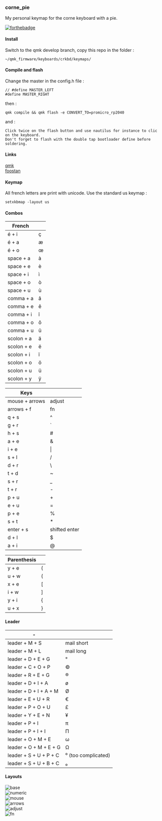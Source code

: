 ### corne_pie

My personal keymap for the corne keyboard with a pie.

[![forthebadge](https://forthebadge.com/images/badges/built-with-love.svg)](https://forthebadge.com)


#### Install

Switch to the qmk develop branch, copy this repo in the folder :

    ~/qmk_firmware/keyboards/crkbd/keymaps/

#### Compile and flash

Change the master in the config.h file :

    // #define MASTER_LEFT
    #define MASTER_RIGHT

then :

    qmk compile && qmk flash -e CONVERT_TO=promicro_rp2040

and :

    Click twice on the flash button and use nautilus for instance to clic on the keyboard.  
    Don't forget to flash with the double tap bootloader define before soldering.

#### Links

[qmk](https://docs.qmk.fm/#/)  
[foostan](https://github.com/foostan/crkbd)

#### Keymap

All french letters are print with unicode.
Use the standard us keymap :

    setxkbmap -layout us

#### Combos

|     French       |                        |
|------------------|------------------------|
|   é + i          |   ç                    |
|   é + a          |   æ                    |
|   é + o          |   œ                    |
|   space + a      |   à                    |
|   space + e      |   è                    |
|   space + i      |   ì                    |
|   space + o      |   ò                    |
|   space + u      |   ù                    |
|   comma + a      |   â                    |
|   comma + e      |   ê                    |
|   comma + i      |   î                    |
|   comma + o      |   ô                    |
|   comma + u      |   û                    |
|   scolon + a     |   ä                    |
|   scolon + e     |   ë                    |
|   scolon + i     |   ï                    |
|   scolon + o     |   ö                    |
|   scolon + u     |   ü                    |
|   scolon + y     |   ÿ                    |

|      Keys        |                        |
|------------------|------------------------|
|   mouse + arrows |   adjust               |
|   arrows + f     |   fn                   |
|   q + s          |   ^                    |
|   g + r          |   \`                   |
|   h + s          |   #                    |
|   a + e          |   &                    |
|   i + e          |   \|                   |
|   s + l          |   /                    |
|   d + r          |   \                    |
|   t + d          |   ~                    |
|   s + r          |   _                    |
|   t + r          |   -                    |
|   p + u          |   +                    |
|   e + u          |   =                    |
|   p + e          |   %                    |
|   s + t          |   *                    |
|   enter + s      |   shifted enter        |
|   d + l          |   $                    |
|   a + i          |   @                    |

|   Parenthesis    |                        |
|------------------|------------------------|
|   y + e          |   (                    |
|   u + w          |   (                    |
|   x + e          |   [                    |
|   i + w          |   ]                    |
|   y + i          |   {                    |
|   u + x          |   }                    |

#### Leader

|   -                         |                        |
|-----------------------------|------------------------|
|   leader + M + S            |   mail short           |
|   leader + M + L            |   mail long            |
|   leader + D + E + G        |   °                    |
|   leader + C + O + P        |   ©                    |
|   leader + R + E + G        |   ®                    |
|   leader + D + I + A        |   ø                    |
|   leader + D + I + A + M    |   Ø                    |
|   leader + E + U + R        |   €                    |
|   leader + P + O + U        |   £                    |
|   leader + Y + E + N        |   ¥                    |
|   leader + P + I            |   π                    |
|   leader + P + I + I        |   Π                    |
|   leader + O + M + E        |   ω                    |
|   leader + O + M + E + G    |   Ω                    |
|   leader + S + U + P + C    |   ⁰   (too complicated)|
|   leader + S + U + B + C    |   ₀                    |


#### Layouts

![base](https://raw.githubusercontent.com/FLinguenheld/corne_pie/main/images/base.png "layout")  
![numeric](https://raw.githubusercontent.com/FLinguenheld/corne_pie/main/images/numeric.png "layout")  
![mouse](https://raw.githubusercontent.com/FLinguenheld/corne_pie/main/images/mouse.png "layout")  
![arrows](https://raw.githubusercontent.com/FLinguenheld/corne_pie/main/images/arrows.png "layout")  
![adjust](https://raw.githubusercontent.com/FLinguenheld/corne_pie/main/images/adjust.png "layout")  
![fn](https://raw.githubusercontent.com/FLinguenheld/corne_pie/main/images/fn.png "layout")
